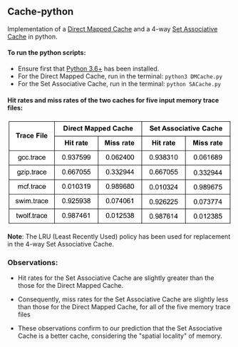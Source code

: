 ## Cache-python

Implementation of a [Direct Mapped Cache](https://en.wikipedia.org/wiki/Cache_placement_policies#Direct-mapped_cache) and a 4-way [Set Associative Cache](https://en.wikipedia.org/wiki/Cache_placement_policies#Set-associative_cache) in python.

#### To run the python scripts:

- Ensure first that [Python 3.6+](https://www.python.org/downloads/release/python-387/) has been installed.
- For the Direct Mapped Cache, run in the terminal: `python3 DMCache.py`
- For the Set Associative Cache, run in the terminal: `python SACache.py`

#### Hit rates and miss rates of the two caches for five input memory trace files:

<img src="rates.png">

**Note**: The LRU (Least Recently Used) policy has been used for replacement in the 4-way Set Associative Cache.

### Observations:

- Hit rates for the Set Associative Cache are slightly greater than the those for the Direct Mapped Cache.

- Consequently, miss rates for the Set Associative Cache are slightly less than those for the Direct Mapped Cache, for all of the five memory trace files

- These observations confirm to our prediction that the Set Associative Cache is a better cache, considering the "spatial locality" of memory.




